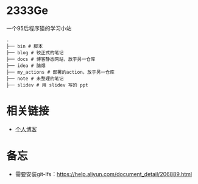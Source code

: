 # 2333Ge

一个95后程序猿的学习小站

```shell
.
├── bin # 脚本
├── blog # 较正式的笔记
├── docs # 博客静态网站，放于另一仓库
├── idea # 脑爆
├── my_actions # 部署的action，放于另一仓库
├── note # 未整理的笔记
├── slidev # 用 slidev 写的 ppt
```
# 相关链接

- [个人博客](https://i2333g3.gitee.io/personal-learning-blog)

# 备忘

- 需要安装git-lfs：https://help.aliyun.com/document_detail/206889.html